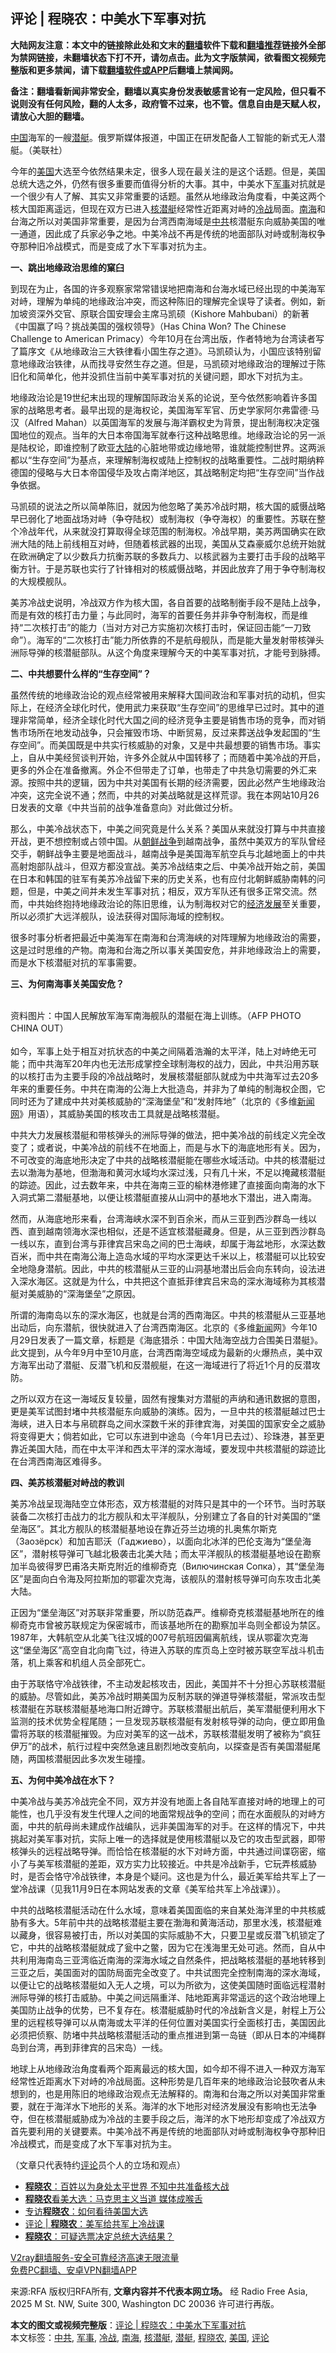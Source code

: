  <h2>评论 | 程晓农：中美水下军事对抗</h2> <p class="notice"><b>大陆网友注意：本文中的链接除此处和文末的<a href="https://github.com/bannedbook/fanqiang" >翻墙</a>软件下载和<a href="https://github.com/killgcd/justmysocks/blob/master/README.md">翻墙推荐</a>链接外全部为禁网链接，未翻墙状态下打不开，请勿点击。此为文字版禁闻，欲看图文视频完整版和更多禁闻，请下载<a href="https://github.com/bannedbook/fanqiang">翻墙软件或APP</a>后翻墙上禁闻网。</p><p>备注：翻墙看新闻非常安全，翻墙以真实身份发表敏感言论有一定风险，但只看不说则没有任何风险，翻的人太多，政府管不过来，也不管。信息自由是天赋人权，请放心大胆的翻墙。</b></p>  <div class="entry"> <p><span class='wp_keywordlink_affiliate'><a href="https://www.bannedbook.org/" title="中国" target="_blank">中国</a></span>海军的一艘<a href="https://www.bannedbook.org/bnews/tag/%E6%BD%9C%E8%89%87/" class="st_tag internal_tag" rel="tag" title="标签 潜艇 下的日志">潜艇</a>。俄罗斯媒体报道，中国正在研发配备人工智能的新式无人潜艇。（美联社）</p> <p>今年的<a href="https://www.bannedbook.org/bnews/tag/%e7%be%8e%e5%9b%bd/" class="st_tag internal_tag" rel="tag" title="标签 美国 下的日志">美国</a>大选至今依然结果未定，很多人现在最关注的是这个话题。但是，美国总统大选之外，仍然有很多重要而值得分析的大事。其中，中美水下<a href="https://www.bannedbook.org/bnews/tag/%E5%86%9B%E4%BA%8B/" class="st_tag internal_tag" rel="tag" title="标签 军事 下的日志">军事</a>对抗就是一个很少有人了解、其实又非常重要的话题。虽然从地缘政治角度看，中美这两个核大国距离遥远，但现在双方已进入<a href="https://www.bannedbook.org/bnews/tag/%e6%a0%b8%e6%bd%9c%e8%89%87/" class="st_tag internal_tag" rel="tag" title="标签 核潜艇 下的日志">核潜艇</a>经常性近距离对峙的<a href="https://www.bannedbook.org/bnews/tag/%E5%86%B7%E6%88%98/" class="st_tag internal_tag" rel="tag" title="标签 冷战 下的日志">冷战</a>局面。<a href="https://www.bannedbook.org/bnews/tag/%e5%8d%97%e6%b5%b7/" class="st_tag internal_tag" rel="tag" title="标签 南海 下的日志">南海</a>和台海之所以对美国非常重要，是因为台湾西南海域是<a href="https://www.bannedbook.org/bnews/tag/%e4%b8%ad%e5%85%b1/" class="st_tag internal_tag" rel="tag" title="标签 中共 下的日志">中共</a>核潜艇东向威胁美国的唯一通道，因此成了兵家必争之地。中美冷战不再是传统的地面部队对峙或制海权争夺那种旧冷战模式，而是变成了水下军事对抗为主。</p> <p><b>一、跳出地缘政治思维的窠臼</b></p> <p>到现在为止，各国的许多观察家常常错误地把南海和台海水域已经出现的中美海军对峙，理解为单纯的地缘政治冲突，而这种陈旧的理解完全误导了读者。例如，新加坡资深外交官、原联合国安理会主席马凯硕（Kishore Mahbubani）的新著《中国赢了吗？挑战美国的强权领导》（Has China Won? The Chinese Challenge to American Primacy）今年10月在台湾出版，作者特地为台湾读者写了篇序文《从地缘政治三大铁律看小国生存之道》。马凯硕认为，小国应该特别留意地缘政治铁律，从而找寻安然生存之道。但是，马凯硕对地缘政治的理解过于陈旧化和简单化，他并没抓住当前中美军事对抗的关键问题，即水下对抗为主。</p> <p>地缘政治论是19世纪末出现的理解国际政治关系的论说，至今依然影响着许多国家的战略思考者。最早出现的是海权论，美国海军军官、历史学家阿尔弗雷德·马汉（Alfred Mahan）以英国海军的发展与海洋霸权史为背景，提出制海权决定强国地位的观点。当年的大日本帝国海军就奉行这种战略思维。地缘政治论的另一派是陆权论，即谁控制了欧亚<span class='wp_keywordlink_affiliate'><a href="https://www.bannedbook.org/" title="大陆" target="_blank">大陆</a></span>的心脏地带或边缘地带，谁就能控制世界。这两派都以“生存空间”为基点，来理解制海权或陆上控制权的战略重要性。二战时期纳粹德国的侵略与大日本帝国侵华及攻占南洋地区，其战略制定均把“生存空间”当作战争依据。</p> <p>马凯硕的说法之所以简单陈旧，就因为他忽略了美苏冷战时期，核大国的威慑战略早已弱化了地面战场对峙（争夺陆权）或制海权（争夺海权）的重要性。苏联在整个冷战年代，从来就没打算取得全球范围的制海权。冷战早期，美苏两国确实在欧洲大陆的陆上前线相互对峙，但随着核武器的出现，美国从艾森豪威尔总统开始就在欧洲确定了以少数兵力抗衡苏联的多数兵力、以核武器为主要打击手段的战略平衡方针。于是苏联也实行了针锋相对的核威慑战略，并因此放弃了用于争夺制海权的大规模舰队。</p>  <p>美苏冷战史说明，冷战双方作为核大国，各自首要的战略制衡手段不是陆上战争，而是有效的核打击力量；与此同时，海军的首要任务并非争夺制海权，而是维持“二次核打击”的能力（当对方对己方实施初次核打击时，保证回击能“一刀致命”）。海军的“二次核打击”能力所依靠的不是航母舰队，而是能大量发射带核弹头洲际导弹的核潜艇部队。从这个角度来理解今天的中美军事对抗，才能号到脉搏。</p> <p><b>二、中共想要什么样的“生存空间”？</b></p> <p>虽然传统的地缘政治论的观点经常被用来解释大国间政治和军事对抗的动机，但实际上，在经济全球化时代，使用武力来获取“生存空间”的思维早已过时。其中的道理非常简单，经济全球化时代大国之间的经济竞争主要是销售市场的竞争，而对销售市场所在地发动战争，只会摧毁市场、中断贸易，反过来葬送战争发起国的“生存空间”。而美国既是中共实行核威胁的对象，又是中共最想要的销售市场。事实上，自从中美经贸谈判开始，许多外企就从中国转移了；而随着中美冷战的开启，更多的外企在准备撤离。外企不但带走了订单，也带走了中共急切需要的外汇来源。按照中共的逻辑，因为中共对美国有长期的经济需要，因此必然产生地缘政治冲突，这完全说不通；然而，中共的对美战略就是这样荒谬。我在本网站10月26日发表的文章《中共当前的战争准备意向》对此做过分析。</p> <p>那么，中美冷战状态下，中美之间究竟是什么关系？美国从来就没打算与中共直接开战，更不想控制或占领中国。从<span class='wp_keywordlink'><a href="https://www.bannedbook.org/forum2/topic1037.html" title="朝鲜战争——李奇微回忆录" target="_blank">朝鲜战争</a></span>到越南战争，虽然中美双方的军队曾经交手，朝鲜战争主要是地面战斗，越南战争是美国海军航空兵与北越地面上的中共高射炮部队战斗，但双方都没宣战。美苏冷战结束之后、中美冷战开始之前，美国在日本和韩国的驻军有美苏冷战留下来的历史关系，也有应付北朝鲜威胁南韩的问题，但是，中美之间并未发生军事对抗；相反，双方军队还有很多正常交流。然而，中共始终抱持地缘政治论的陈旧思维，认为制海权对它的<span class='wp_keywordlink'><a href="https://www.bannedbook.org/forum2/topic869.html" title="宪政、法治和经济发展——走向市场经济的制度保障" target="_blank">经济发展</a></span>至关重要，所以必须扩大远洋舰队，设法获得对国际海域的控制权。</p> <p>很多时事分析者把最近中美海军在南海和台湾海峡的对阵理解为地缘政治的需要，这是过时思维的产物。南海和台海之所以事关美国安危，并非地缘政治上的需要，而是水下核潜艇对抗的军事需要。</p> <p><b>三、为何南海事关美国安危？</b></p>  <p><b></b><br />资料图片：中国人民解放军海军南海舰队的潜艇在海上训练。（AFP PHOTO CHINA OUT）<br /> <br />如今，军事上处于相互对抗状态的中美之间隔着浩瀚的太平洋，陆上对峙绝无可能；而中共海军20年内也无法形成掌控全球制海权的战力，因此，中共沿用苏联的以核打击为主要手段的冷战战略时，发展核潜艇部队就成为中共海军过去20多年来的重要任务。中共在南海的公海上大批造岛，并非为了单纯的制海权企图，它同时还为了建成中共对美核威胁的“深海堡垒”和“发射阵地”（北京的《多维<span class='wp_keywordlink_affiliate'><a href="https://www.bannedbook.org/" title="新闻网">新闻网</a></span>》用语），其威胁美国的核攻击工具就是战略核潜艇。</p> <p>中共大力发展核潜艇和带核弹头的洲际导弹的做法，把中美冷战的前线定义完全改变了；或者说，中美冷战的前线不在地面上，而是与水下的海底地形有关。因为，不可改变的海底地形决定了中共的战略核潜艇能在哪些水域活动。中共的核潜艇过去以渤海为基地，但渤海和黄河水域均水深过浅，只有几十米，不足以掩藏核潜艇的踪迹。因此，过去数年来，中共在海南三亚的榆林港修建了直接面向南海的水下入洞式第二潜艇基地，以便让核潜艇直接从山洞中的基地水下潜出，进入南海。</p> <p>然而，从海底地形来看，台湾海峡水深不到百余米，而从三亚到西沙群岛一线以西、直到越南领海水深也相似，还是不适宜核潜艇藏身。但是，从三亚到西沙群岛一线以东，直到台湾与菲律宾吕宋岛之间的巴士海峡，却属于海盆地形，水深达数百米，而中共在南海公海上造岛水域的平均水深更达千米以上，核潜艇可以比较安全地隐身潜航。因此，中共的核潜艇从三亚的山洞基地潜出后会向东转向，设法进入深水海区。这就是为什么，中共把这个直抵菲律宾吕宋岛的深水海域称为其核潜艇对美威胁的“深海堡垒”之原因。</p> <p>所谓的海南岛以东的深水海区，也就是台湾的西南海区。中共的核潜艇从三亚基地出动后，向东潜航，很快就进入了台湾西南海区。北京的《多维<span class='wp_keywordlink_affiliate'><a href="https://www.bannedbook.org/" title="新闻">新闻</a></span>网》今年10月29日发表了一篇文章，标题是《海底猎杀：中国大陆海空战力合围美日潜艇》。此文提到，从今年9月中至10月底，台湾西南海空域成为最新的火爆热点，美中双方海军出动了潜艇、反潜飞机和反潜舰艇，在这一海域进行了将近1个月的反潜攻防。</p> <p>之所以双方在这一海域反复较量，固然有搜集对方潜艇的声纳和通讯数据的意图，更是美军试图封堵中共核潜艇东向威胁的演练。因为，一旦中共的核潜艇越过巴士海峡，进入日本与帛硫群岛之间水深数千米的菲律宾海，对美国的国家安全之威胁将变得更大；倘若如此，它可以东进到中途岛（今年1月已去过）、珍珠港，甚至更靠近美国大陆，而在中太平洋和西太平洋的深水海域，要发现中共核潜艇的踪迹比在台湾西南海区难得多。</p> <p><b>四、美苏核潜艇对峙战的教训</b></p>  <p>美苏冷战呈现海陆空立体形态，双方核潜艇的对阵只是其中的一个环节。当时苏联装备二次核打击战力的北方舰队和太平洋舰队，分别建立了各自的针对美国的“堡垒海区”。其北方舰队的核潜艇基地设在靠近芬兰边境的扎奥焦尔斯克（Заозёрск）和加吉耶沃（Гаджиево），以面向北冰洋的巴伦支海为“堡垒海区”，潜射核导弹可飞越北极袭击北美大陆；而太平洋舰队的核潜艇基地设在勘察加半岛彼得罗巴甫洛夫斯克附近的维柳奇克（Вилючинская Сопка），其“堡垒海区”是面向白令海及阿拉斯加的鄂霍次克海，该舰队的潜射核导弹可向东攻击北美大陆。</p> <p>正因为“堡垒海区”对苏联非常重要，所以防范森严。维柳奇克核潜艇基地所在的维柳奇克市曾被苏联规定为保密城市，而该基地所在的勘察加半岛则全都设为禁区。1987年，大韩航空从北美飞往汉城的007号航班因偏离航线，误从鄂霍次克海这“堡垒海区”高空自北向南飞过，待进入苏联的库页岛上空时被苏联空军战斗机击落，机上乘客和机组人员全部死亡。</p> <p>由于苏联恪守冷战铁律，不主动发起核攻击，因此，美国并不十分担心苏联核潜艇的威胁。尽管如此，美苏冷战时期美国为反制苏联的弹道导弹核潜艇，常派攻击型核潜艇在苏联核潜艇基地海口附近蹲守。苏联核潜艇出航后，美军潜艇便利用水下监测的技术优势全程尾随；一旦发现苏联核潜艇有发射核导弹的动向，便立即用鱼雷将苏联的核潜艇摧毁。为应对美军的这一战术，苏联核潜艇发明了被称为“疯狂伊万”的战术，航行过程中突然急速且剧烈地改变航向，以探查是否有美国潜艇尾随，两国核潜艇因此多次发生碰撞。</p> <p><b>五、为何中美冷战在水下？</b></p> <p>中美冷战与美苏冷战完全不同，双方并没有地面上各自陆军直接对峙的地理上的可能性，也几乎没有发生代理人之间的地面常规战争的空间；而在水面舰队的对峙方面，中共的航母尚未建成作战编队，远非美国海军的对手。在这样的情况下，中共挑起对美军事对抗，实际上唯一的选择就是使用核潜艇以及它的攻击型武器，即带核弹头的远程战略导弹。而恰恰在核潜艇的水下对峙方面，中共通过间谍窃密，缩小了与美军核潜艇的差距，双方实力比较接近。中共是冷战新手，它玩弄核威胁时，是否会恪守冷战铁律，本身是个疑问。这也是为什么，最近美军给共军上了一堂冷战课（见我11月9日在本网站发表的文章《美军给共军上冷战课》）。</p> <p>中共的战略核潜艇活动在什么水域，意味着美国面临的来自某处海洋里的中共核威胁有多大。5年前中共的战略核潜艇主要在渤海和黄海活动，那里水浅，核潜艇难以藏身，很容易被打击，所以对美国的实际威胁不大，只要卫星或反潜飞机锁定了它，中共的战略核潜艇就成了瓮中之鳖，因为它在浅海里无处可逃。然而，自从中共利用海南岛三亚湾临近南海的深海水域之自然条件，把战略核潜艇的基地转移到三亚之后，美国面对的国防局面完全改变了。中共试图完全控制南海的深水海域，以便让它的战略核潜艇如入无人之境，可以为所欲为，这使美国随时面临远程潜射洲际导弹的核打击威胁。中美之间远隔重洋、陆地距离非常遥远的这个政治地理上美国防止战争的优势，已不复存在。核潜艇威胁时代的冷战新含义是，射程上万公里的远程核导弹可以从南海或太平洋的任何位置对美国实行全面核打击，美国因此必须把侦察、防堵中共战略核潜艇活动的重点推进到第一岛链（即从日本的冲绳群岛到台湾，再到菲律宾的吕宋岛）一线。</p>  <p>地球上从地缘政治角度看两个距离最远的核大国，如今却不得不进入一种双方海军经常性近距离水下对峙的冷战局面。这种形势是几百年来的地缘政治论鼓吹者从未想到的，也是用陈旧的地缘政治观点无法解释的。南海和台海之所以对美国非常重要，就在于海洋水下地形的关系。海洋的水下地形对经济发展没有影响也无法争夺，但在核潜艇威胁成为冷战的主要手段之后，海洋的水下地形却变成了冷战双方首先要利用的关键要素。中美冷战不再是传统的地面部队对峙或制海权争夺那种旧冷战模式，而是变成了水下军事对抗为主。  </p> <p>（文章只代表特约<span class='wp_keywordlink_affiliate'><a href="https://www.bannedbook.org/bnews/comments/" title="新闻评论" target="_blank">评论</a></span>员个人的立场和观点）</p> <ul class='op-related-articles' title='相关阅读'> <li><a href='https://www.bannedbook.org/bnews/comments/20201114/1431107.html' target='_blank'><b>程晓农</b>：百姓以为身处太平世界 不知中共准备核大战</a></li> <li><a href='https://www.bannedbook.org/bnews/taiwannews/20201114/1430965.html' target='_blank'><b>程晓农</b>看美大选：马克思主义当道 媒体成喉舌</a></li> <li><a href='https://www.bannedbook.org/bnews/bannedvideo/20201113/1430492.html' target='_blank'>专访<b>程晓农</b>：如何看待美国大选</a></li> <li><a href='https://www.bannedbook.org/bnews/comments/20201110/1428554.html' target='_blank'>评论 | <b>程晓农</b>：美军给共军上冷战课</a></li> <li><a href='https://www.bannedbook.org/bnews/ssgc/20201108/1427642.html' target='_blank'><b>程晓农</b>：可疑选票决定总统大选结果？</a></li> </ul> <p class="texttj"> <a href="https://www.bannedbook.org/forum23/topic22702.html" target="_blank">V2ray翻墙服务-安全可靠经济高速无限流量</a><br/> <a href="https://github.com/bannedbook/fanqiang/wiki/%E7%A6%81%E9%97%BB%E7%BD%91%E5%AE%89%E5%8D%93%E7%BF%BB%E5%A2%99%E6%96%B0%E9%97%BBAPP" target="_blank">免费PC翻墙、安卓VPN翻墙APP</a></p><p>来源:RFA  版权归RFA所有, <strong>文章内容并不代表本网立场。</strong>  经 Radio Free Asia, 2025 M St. NW, Suite 300, Washington DC 20036 许可进行再版。</p><a name='sharetosocial'></a>       <div><b>本文的图文或视频完整版</b>：<a href='https://www.bannedbook.org/bnews/comments/20201124/1435856.html'>评论 | 程晓农：中美水下军事对抗</a></div>  </div><!--END ENTRY--> <div class="postfooter"> <div>本文标签：<a href="https://www.bannedbook.org/bnews/tag/%e4%b8%ad%e5%85%b1/" rel="tag">中共</a>, <a href="https://www.bannedbook.org/bnews/tag/%E5%86%9B%E4%BA%8B/" rel="tag">军事</a>, <a href="https://www.bannedbook.org/bnews/tag/%E5%86%B7%E6%88%98/" rel="tag">冷战</a>, <a href="https://www.bannedbook.org/bnews/tag/%e5%8d%97%e6%b5%b7/" rel="tag">南海</a>, <a href="https://www.bannedbook.org/bnews/tag/%e6%a0%b8%e6%bd%9c%e8%89%87/" rel="tag">核潜艇</a>, <a href="https://www.bannedbook.org/bnews/tag/%E6%BD%9C%E8%89%87/" rel="tag">潜艇</a>, <a href="https://www.bannedbook.org/bnews/tag/%e7%a8%8b%e6%99%93%e5%86%9c/" rel="tag">程晓农</a>, <a href="https://www.bannedbook.org/bnews/tag/%e7%be%8e%e5%9b%bd/" rel="tag">美国</a>, <a href="https://www.bannedbook.org/bnews/tag/%E8%AF%84%E8%AE%BA/" rel="tag">评论</a></div>  </div><!--END POSTFOOTER--> 